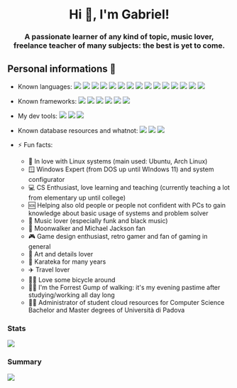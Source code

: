 <h1 align="center">Hi 👋, I'm Gabriel!</h1>
<h3 align="center">A passionate learner of any kind of topic, music lover, freelance teacher of many subjects: the best is yet to come. </h3>

 ## Personal informations 📎
  - Known languages: 
<img src="https://img.shields.io/badge/TypeScript-007ACC?style=for-the-badge&logo=typescript&logoColor=white" /> <img src="https://img.shields.io/badge/C%23-239120?style=for-the-badge&logo=c-sharp&logoColor=white" /> <img src="https://img.shields.io/badge/PHP-777BB4?style=for-the-badge&logo=php&logoColor=white" /> <img src="https://img.shields.io/badge/JavaScript-323330?style=for-the-badge&logo=javascript&logoColor=F7DF1E" /> <img src="https://img.shields.io/badge/HTML5-E34F26?style=for-the-badge&logo=html5&logoColor=white" /> <img src="https://img.shields.io/badge/CSS3-1572B6?style=for-the-badge&logo=css3&logoColor=white" /> <img src="https://img.shields.io/badge/LaTeX-47A141?style=for-the-badge&logo=LaTeX&logoColor=white" /> <img src="https://img.shields.io/badge/java-%23ED8B00.svg?style=for-the-badge&logo=openjdk&logoColor=white" /> <img src="https://img.shields.io/badge/Solidity-%23363636.svg?style=for-the-badge&logo=solidity&logoColor=white" /> <img src="https://img.shields.io/badge/c-%2300599C.svg?style=for-the-badge&logo=c&logoColor=white" /> <img src="https://img.shields.io/badge/markdown-%23000000.svg?style=for-the-badge&logo=markdown&logoColor=white" /> <img src="https://img.shields.io/badge/php-%23777BB4.svg?style=for-the-badge&logo=php&logoColor=white" /> <img src="https://img.shields.io/badge/python-3670A0?style=for-the-badge&logo=python&logoColor=ffdd54" /> <img src="https://img.shields.io/badge/PowerShell-%235391FE.svg?style=for-the-badge&logo=powershell&logoColor=white" /> <img src="https://img.shields.io/badge/c++-%2300599C.svg?style=for-the-badge&logo=c%2B%2B&logoColor=white" />
  - Known frameworks: <img src="https://img.shields.io/badge/react-%2320232a.svg?style=for-the-badge&logo=react&logoColor=%2361DAFB" /> <img src="https://img.shields.io/badge/Bootstrap-563D7C?style=for-the-badge&logo=bootstrap&logoColor=white" /> <img src="https://img.shields.io/badge/.NET-512BD4?style=for-the-badge&logo=dotnet&logoColor=white" /> <img src="https://img.shields.io/badge/Qt-41CD52?style=for-the-badge&logo=qt&logoColor=white" /> <img src="https://img.shields.io/badge/-TestingLibrary-%23E33332?style=for-the-badge&logo=testing-library&logoColor=white" /> <img src="https://img.shields.io/badge/-jest-%23C21325?style=for-the-badge&logo=jest&logoColor=white" />
  - My dev tools: <img src="https://img.shields.io/badge/Jira-0052CC?style=for-the-badge&logo=Jira&logoColor=white" /> <img src="https://img.shields.io/badge/GitHub-100000?style=for-the-badge&logo=github&logoColor=white" /> <img src="https://img.shields.io/badge/Visual%20Studio%20Code-0078d7.svg?style=for-the-badge&logo=visual-studio-code&logoColor=white" />
  - Known database resources and whatnot: <img src="https://img.shields.io/badge/PostgreSQL-316192?style=for-the-badge&logo=postgresql&logoColor=white" /> <img src="https://img.shields.io/badge/AWS-%23FF9900.svg?style=for-the-badge&logo=amazon-aws&logoColor=white" /> <img src="https://img.shields.io/badge/mysql-%2300f.svg?style=for-the-badge&logo=mysql&logoColor=white" /> 
  
- ⚡ Fun facts: 
  - 🐧 In love with Linux systems (main used: Ubuntu, Arch Linux)
  - 🪟 Windows Expert (from DOS up until WIndows 11) and system configurator
  - 💻 CS Enthusiast, love learning and teaching (currently teaching a lot from elementary up until college)
  - 🆘 Helping also old people or people not confident with PCs to gain knowledge about basic usage of systems and problem solver
  - 🎼 Music lover (especially funk and black music)
  - 🕺 Moonwalker and Michael Jackson fan
  - 🎮 Game design enthusiast, retro gamer and fan of gaming in general
  - 🎨 Art and details lover
  - 🥋 Karateka for many years
  - ✈️ Travel lover
  - 🚴‍♂️ Love some bicycle around
  - 🚶‍♂️ I'm the Forrest Gump of walking: it's my evening pastime after studying/working all day long
  - 👨‍💼 Administrator of student cloud resources for Computer Science Bachelor and Master degrees of Università di Padova
  
### Stats
<img src="https://github-readme-stats.vercel.app/api?username=gabrielrovesti&show_icons=true&theme=tokyonight" />

### Summary
<img src="https://github-profile-summary-cards.vercel.app/api/cards/profile-details?username=gabrielrovesti&show_icons=true&theme=tokyonight" />
